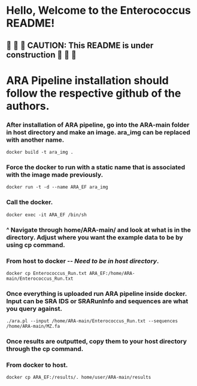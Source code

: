# Hello, Welcome to the Enterococcus README!
## 🚧 🚧 🚧 CAUTION: This README is under construction 🚧 🚧 🚧
# ARA Pipeline installation should follow the respective github of the authors. 

### After installation of ARA pipeline, go into the ARA-main folder in host directory and make an image. ara_img can be replaced with another name.  

```docker build -t ara_img . ```

### Force the docker to run with a static name that is associated with the image made previously. 

```docker run -t -d --name ARA_EF ara_img```

### Call the docker. 
```docker exec -it ARA_EF /bin/sh```

### ^ Navigate through home/ARA-main/ and look at what is in the directory. Adjust where you want the example data to be by using cp command. 

### From host to docker -- *Need to be in host directory*. 
```docker cp Enterococcus_Run.txt ARA_EF:/home/ARA-main/Enterococcus_Run.txt```

### Once everything is uploaded run ARA pipeline inside docker. Input can be SRA IDS or SRARunInfo and sequences are what you query against. 
```./ara.pl --input /home/ARA-main/Enterococcus_Run.txt --sequences /home/ARA-main/MZ.fa```

### Once results are outputted, copy them to your host directory through the cp command. 

### From docker to host.
```docker cp ARA_EF:/results/. home/user/ARA-main/results```
